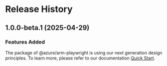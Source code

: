 # Release History
    
## 1.0.0-beta.1 (2025-04-29)

### Features Added

The package of @azure/arm-playwright is using our next generation design principles. To learn more, please refer to our documentation [Quick Start](https://aka.ms/azsdk/js/mgmt/quickstart).
